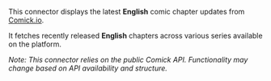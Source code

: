 This connector displays the latest **English** comic chapter updates from [Comick.io](https://comick.io).

It fetches recently released **English** chapters across various series available on the platform.

*Note: This connector relies on the public Comick API. Functionality may change based on API availability and structure.* 
